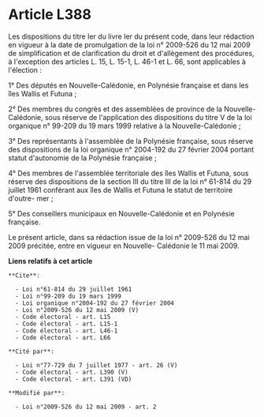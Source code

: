 # Article L388

Les dispositions du titre Ier du livre Ier du présent code, dans leur rédaction en vigueur à la date de promulgation de la
loi n° 2009-526 du 12 mai 2009 de simplification et de clarification du droit et d'allègement des procédures, à l'exception
des articles L. 15, L. 15-1, L. 46-1 et L. 66, sont applicables à l'élection : 

1° Des députés en Nouvelle-Calédonie, en Polynésie française et dans les îles Wallis et Futuna ; 

2° Des membres du congrès et des assemblées de province de la Nouvelle-Calédonie, sous réserve de l'application des
dispositions du titre V de la loi organique n° 99-209 du 19 mars 1999 relative à la Nouvelle-Calédonie ; 

3° Des représentants à l'assemblée de la Polynésie française, sous réserve des dispositions de la loi organique n° 2004-192
du 27 février 2004 portant statut d'autonomie de la Polynésie française ; 

4° Des membres de l'assemblée territoriale des îles Wallis et Futuna, sous réserve des dispositions de la section III du
titre III de la loi n° 61-814 du 29 juillet 1961 conférant aux îles de Wallis et Futuna le statut de territoire d'outre-
mer ; 

5° Des conseillers municipaux en Nouvelle-Calédonie et en Polynésie française. 

Le présent article, dans sa rédaction issue de la loi n° 2009-526 du 12 mai 2009 précitée, entre en vigueur en Nouvelle-
Calédonie le 11 mai 2009.

**Liens relatifs à cet article**

	**Cite**:

	  - Loi n°61-814 du 29 juillet 1961
	  - Loi n°99-209 du 19 mars 1999
	  - Loi organique n°2004-192 du 27 février 2004
	  - Loi n°2009-526 du 12 mai 2009 (V)
	  - Code électoral - art. L15
	  - Code électoral - art. L15-1
	  - Code électoral - art. L46-1
	  - Code électoral - art. L66

	**Cité par**:

	  - Loi n°77-729 du 7 juillet 1977 - art. 26 (V)
	  - Code électoral - art. L390 (V)
	  - Code électoral - art. L391 (VD)

	**Modifié par**:

	  - Loi n°2009-526 du 12 mai 2009 - art. 2
